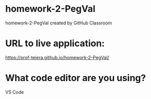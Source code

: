 # homework-2-PegVal
homework-2-PegVal created by GitHub Classroom

# URL to live application:
https://prof-tejera.github.io/homework-2-PegVal/

# What code editor are you using?
VS Code
